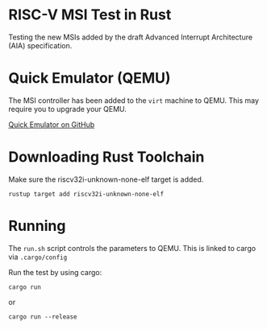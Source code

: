 # RISC-V MSI Test in Rust

Testing the new MSIs added by the draft Advanced Interrupt Architecture (AIA) specification.

# Quick Emulator (QEMU)

The MSI controller has been added to the `virt` machine to QEMU. This may require you to upgrade your QEMU.

[Quick Emulator on GitHub](https://github.com/qemu)

# Downloading Rust Toolchain

Make sure the riscv32i-unknown-none-elf target is added.

`rustup target add riscv32i-unknown-none-elf`

# Running

The `run.sh` script controls the parameters to QEMU. This is linked to cargo via `.cargo/config`

Run the test by using cargo:

`cargo run`

or 

`cargo run --release`



